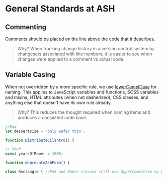 # General Standards at ASH

## Commenting

Comments should be placed on the line above the code that it describes.
> Why? When tracking change history in a version control system by changesets associated with line numbers, it is easier to see when changes were applied to a comment vs actual code.

## Variable Casing

When not overridden by a more specific rule, we use [lowerCamelCase](https://en.wiktionary.org/wiki/lowerCamelCase) for naming. This applies to JavaScript variables and functions, SCSS variables and mixins, HTML attributes (when not dasherized), CSS classes, and anything else that doesn't have its own rule already.
> Why? This reduces the thought required when naming items and produces a consistent code base.

```javascript
//Bad
let dessertsize = 'only wafer thin';

function DistributeCilantro() {

// Good
const yearsOfPower = 1000;

function deprecateAshForm() {

class Rectangle { //ES6 and Ember classes still use UpperCamelCase by general consensus
```
